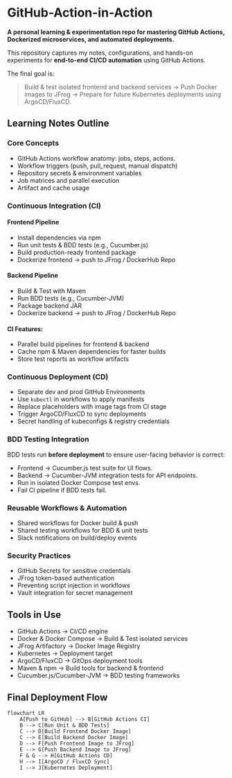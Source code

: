 # GitHub-Action-in-Action

__A personal learning & experimentation repo for mastering GitHub Actions, Dockerized microservices, and automated deployments.__

This repository captures my notes, configurations, and hands-on experiments for **end-to-end CI/CD automation** using GitHub Actions.

The final goal is: 

> Build & test isolated frontend and backend services → Push Docker images to JFrog → Prepare for future Kubernetes deployments using ArgoCD/FluxCD.

## Learning Notes Outline 

### Core Concepts 
- GitHub Actions workflow anatomy: jobs, steps, actions. 
- Workflow triggers (push, pull_request, manual dispatch)
- Repository secrets & environment variables
- Job matrices and parallel execution 
- Artifact and cache usage 

### Continuous Integration (CI)
#### Frontend Pipeline
- Install dependencies via npm 
- Run unit tests & BDD tests (e.g., Cucumber.js)
- Build production-ready frontend package 
- Dockerize frontend -> push to JFrog / DockerHub Repo 

#### Backend Pipeline 
- Build & Test with Maven 
- Run BDD tests (e.g., Cucumber-JVM)
- Package backend JAR 
- Dockerize backend -> push to JFrog / DockerHub Repo 

#### CI Features: 
- Parallel build pipelines for frontend & backend 
- Cache npm & Maven dependencies for faster builds 
- Store test reports as workflow artifacts 


### Continuous Deployment (CD)
- Separate dev and prod GitHub Environments 
- Use `kubectl` in workflows to apply manifests
- Replace placeholders with image tags from CI stage
- Trigger ArgoCD/FluxCD to sync deployments
- Secret handling of kubeconfigs & registry credentials 

### BDD Testing Integration 
BDD tests run **before deployment** to ensure user-facing behavior is correct:
- Frontend -> Cucumber.js test suite for UI flows. 
- Backend -> Cucumber-JVM integration tests for API endpoints. 
- Run in isolated Docker Compose test envs. 
- Fail CI pipeline if BDD tests fail. 

### Reusable Workflows & Automation 
- Shared workflows for Docker build & push
- Shared testing workflows for BDD & unit tests
- Slack notifications on build/deploy events

### Security Practices 
- GitHub Secrets for sensitive credentials
- JFrog token-based authentication
- Preventing script injection in workflows
- Vault integration for secret management

## Tools in Use 
- GitHub Actions -> CI/CD engine 
- Docker & Docker Compose -> Build & Test isolated services
- JFrog Artifactory -> Docker Image Registry 
- Kubernetes -> Deployment target 
- ArgoCD/FluxCD -> GitOps deployment tools 
- Maven & npm -> Build tools for backend & frontend 
- Cucumber.js/Cucumber-JVM -> BDD testing frameworks 

## Final Deployment Flow 
```mermaid 
flowchart LR
    A[Push to GitHub] --> B[GitHub Actions CI]
    B --> C[Run Unit & BDD Tests]
    C --> D[Build Frontend Docker Image]
    C --> E[Build Backend Docker Image]
    D --> F[Push Frontend Image to JFrog]
    E --> G[Push Backend Image to JFrog]
    F & G --> H[GitHub Actions CD]
    H --> I[ArgoCD / FluxCD Sync]
    I --> J[Kubernetes Deployment]
```